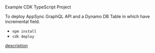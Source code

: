 Example CDK TypeScript Project

To deploy AppSync GraphQL API and a Dynamo DB Table in which have incremental field.

* `npm install`
* `cdk deploy`

[description](https://figmentresearch.com/aws/cdkappsync-dynamo-increment)
